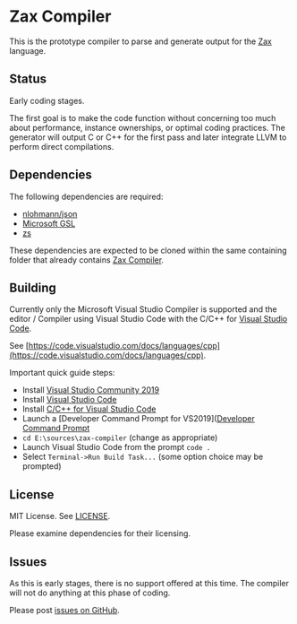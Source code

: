 # Zax Compiler

This is the prototype compiler to parse and generate output for the [Zax](https://zax.io/) language.


## Status

Early coding stages.

The first goal is to make the code function without concerning too much about performance, instance ownerships, or optimal coding practices. The generator will output C or C++ for the first pass and later integrate LLVM to perform direct compilations.


## Dependencies

The following dependencies are required:
* [nlohmann/json](https://github.com/nlohmann/json)
* [Microsoft GSL](https://github.com/microsoft/GSL)
* [zs](https://github.com/robin-raymond/zs)

These dependencies are expected to be cloned within the same containing folder that already contains [Zax Compiler](https://github.com/robin-raymond/zax-compiler).


## Building

Currently only the Microsoft Visual Studio Compiler is supported and the editor / Compiler using Visual Studio Code with the C/C++ for [Visual Studio Code](https://marketplace.visualstudio.com/items?itemName=ms-vscode.cpptools).

See [https://code.visualstudio.com/docs/languages/cpp](https://code.visualstudio.com/docs/languages/cpp).

Important quick guide steps:
* Install [Visual Studio Community 2019](https://visualstudio.microsoft.com/vs/)
* Install [Visual Studio Code](https://code.visualstudio.com/download)
* Install [C/C++ for Visual Studio Code](https://marketplace.visualstudio.com/items?itemName=ms-vscode.cpptools)
* Launch a [Developer Command Prompt for VS2019]([Developer Command Prompt](https://docs.microsoft.com/en-us/dotnet/framework/tools/developer-command-prompt-for-vs)
* `cd E:\sources\zax-compiler` (change as appropriate)
* Launch Visual Studio Code from the prompt `code .`
* Select `Terminal->Run Build Task...`  (some option choice may be prompted)


## License

MIT License. See [LICENSE](https://github.com/robin-raymond/zax-compiler/blob/master/LICENSE).

Please examine dependencies for their licensing.


## Issues

As this is early stages, there is no support offered at this time. The compiler will not do anything at this phase of coding.

Please post [issues on GitHub](https://github.com/robin-raymond/zax-compiler/issues).

